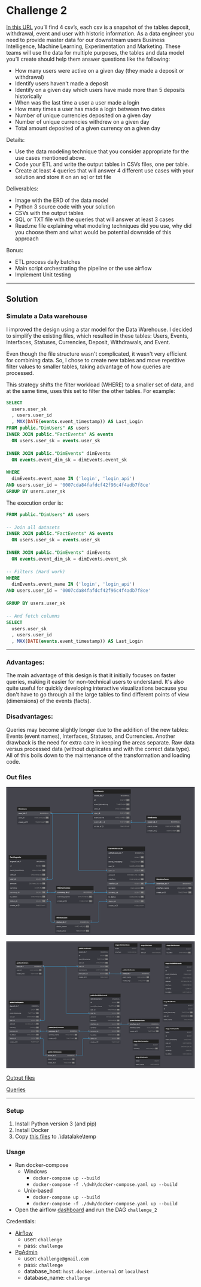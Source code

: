 # Challenge 2
[In this URL](https://drive.google.com/drive/folders/18cIw7TWMCrrN6MgfrKmD4IrSWsyltjfx?usp=sharing) you’ll find 4 csv’s, each csv is a snapshot of the tables deposit, withdrawal, event and user with historic information. As a data engineer you need to provide master data for our downstream users Business Intelligence, Machine Learning, Experimentation and Marketing. These teams will use the data for multiple purposes, the tables and data model you’ll create should help them answer questions like the following:
- How many users were active on a given day (they made a deposit or withdrawal)
- Identify users haven't made a deposit
- Identify on a given day which users have made more than 5 deposits historically
- When was the last time a user a user made a login
- How many times a user has made a login between two dates
- Number of unique currencies deposited on a given day
- Number of unique currencies withdrew on a given day
- Total amount deposited of a given currency on a given day

Details:
- Use the data modeling technique that you consider appropriate for the use cases mentioned above.
- Code your ETL and write the output tables in CSVs files, one per table.
- Create at least 4 queries that will answer 4 different use cases with your solution and store it on an sql or txt file

Deliverables:
- Image with the ERD of the data model
- Python 3 source code with your solution
- CSVs with the output tables
- SQL or TXT file with the queries that will answer at least 3 cases
- Read.me file explaining what modeling techniques did you use, why did you choose them and what would be potential downside of this approach

Bonus:
- ETL process daily batches
- Main script orchestrating the pipeline or the use airflow
- Implement Unit testing

----------

## Solution

### Simulate a Data warehouse
I improved the design using a star model for the Data Warehouse. I decided to simplify the existing files, which resulted in these tables: Users, Events, Interfaces, Statuses, Currencies, Deposit, Withdrawals, and Event.

Even though the file structure wasn't complicated, it wasn't very efficient for combining data. So, I chose to create new tables and move repetitive filter values to smaller tables, taking advantage of how queries are processed.

This strategy shifts the filter workload (WHERE) to a smaller set of data, and at the same time, uses this set to filter the other tables. For example:

```SQL
SELECT
  users.user_sk
  , users.user_id
  , MAX(DATE(events.event_timestamp)) AS Last_Login
FROM public."DimUsers" AS users
INNER JOIN public."FactEvents" AS events
  ON users.user_sk = events.user_sk

INNER JOIN public."DimEvents" dimEvents
  ON events.event_dim_sk = dimEvents.event_sk

WHERE
  dimEvents.event_name IN ('login', 'login_api')
AND users.user_id = '0007cda84fafdcf42f96c4f4adb7f8ce'
GROUP BY users.user_sk
```

The execution order is:
```SQL
FROM public."DimUsers" AS users

-- Join all datasets
INNER JOIN public."FactEvents" AS events
  ON users.user_sk = events.user_sk

INNER JOIN public."DimEvents" dimEvents
  ON events.event_dim_sk = dimEvents.event_sk

-- Filters (Hard work)
WHERE
  dimEvents.event_name IN ('login', 'login_api')
AND users.user_id = '0007cda84fafdcf42f96c4f4adb7f8ce'

GROUP BY users.user_sk

-- And fetch columns
SELECT
  users.user_sk
  , users.user_id
  , MAX(DATE(events.event_timestamp)) AS Last_Login
```

----------

### Advantages:

The main advantage of this design is that it initially focuses on faster queries, making it easier for non-technical users to understand. It's also quite useful for quickly developing interactive visualizations because you don't have to go through all the large tables to find different points of view (dimensions) of the events (facts).


### Disadvantages:

Queries may become slightly longer due to the addition of the new tables: Events (event names), Interfaces, Statuses, and Currencies.
Another drawback is the need for extra care in keeping the areas separate. Raw data versus processed data (without duplicates and with the correct data type).
All of this boils down to the maintenance of the transformation and loading code.

### Out files

![ERD](https://github.com/dionnyprensa/dev_challenge/blob/main/Challenge2/outputs/ERD.png)

![ERD with stage](https://github.com/dionnyprensa/dev_challenge/blob/main/Challenge2/outputs/ERD_with_stage.png)

[Output files](https://drive.google.com/drive/folders/1QDAYT4JRLpc5VCCkAgOVT1ueQRhxdqP1?usp=sharing)

[Queries](https://github.com/dionnyprensa/dev_challenge/blob/main/Challenge2/queries.sql)

----------

### Setup
1. Install Python version 3 (and pip)
2. Install Docker
3. Copy [this files](https://drive.google.com/drive/folders/18cIw7TWMCrrN6MgfrKmD4IrSWsyltjfx?usp=sharing) to .\datalake\temp

### Usage
- Run docker-compose
  - Windows
    - `docker-compose up --build`
    - `docker-compose -f .\dwh\docker-compose.yaml up --build`
  - Unix-based
    - `docker-compose up --build`
    - `docker-compose -f ./dwh/docker-compose.yaml up --build`
- Open the airflow [dashboard](http://localhost:8080/dags/challenge_2/grid) and run the DAG `challenge_2`


Credentials:
- [Airflow](http://localhost:8080)
  - user: `challenge`
  - pass: `challenge`
- [PgAdmin](http://localhost:16543/)
  - user: `challenge@gmail.com`
  - pass: `challenge`
  - database_host: `host.docker.internal` or `localhost`
  - database_name: `challenge`
